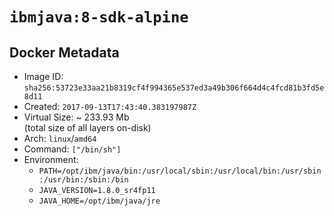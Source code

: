 # `ibmjava:8-sdk-alpine`

## Docker Metadata

- Image ID: `sha256:53723e33aa21b8319cf4f994365e537ed3a49b306f664d4c4fcd81b3fd5e8d11`
- Created: `2017-09-13T17:43:40.383197987Z`
- Virtual Size: ~ 233.93 Mb  
  (total size of all layers on-disk)
- Arch: `linux`/`amd64`
- Command: `["/bin/sh"]`
- Environment:
  - `PATH=/opt/ibm/java/bin:/usr/local/sbin:/usr/local/bin:/usr/sbin:/usr/bin:/sbin:/bin`
  - `JAVA_VERSION=1.8.0_sr4fp11`
  - `JAVA_HOME=/opt/ibm/java/jre`
